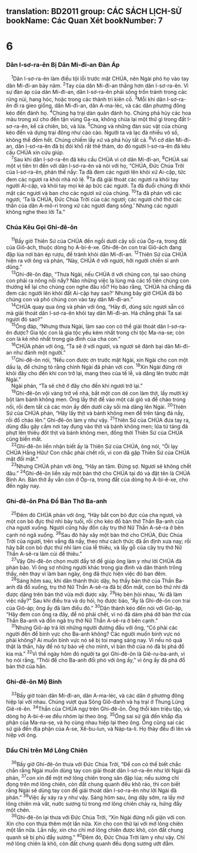 translation: BD2011
group: CÁC SÁCH LỊCH-SỬ
bookName: Các Quan Xét 
bookNumber: 7
-------

<div class="title"><h1>6</h1><h3>Dân I-sơ-ra-ên Bị Dân Mi-đi-an Ðàn Áp</h3></div>
<span class="verse cac_6_1"> <sup>1</sup>Dân I-sơ-ra-ên làm điều tội lỗi trước mặt CHÚA, nên Ngài phó họ vào tay dân Mi-đi-an bảy năm. </span>
<span class="verse cac_6_2"><sup>2</sup>Tay của dân Mi-đi-an thắng hơn dân I-sơ-ra-ên. Vì sự đàn áp của dân Mi-đi-an, dân I-sơ-ra-ên phải sống trốn tránh trong các rừng núi, hang hóc, hoặc trong các thành trì kiên cố. </span>
<span class="verse cac_6_3"><sup>3</sup>Mỗi khi dân I-sơ-ra-ên đi ra gieo giống, dân Mi-đi-an, dân A-ma-léc, và các dân phương đông kéo đến đánh họ. </span>
<span class="verse cac_6_4"><sup>4</sup>Chúng hạ trại dàn quân đánh họ. Chúng phá hủy các hoa màu trong xứ cho đến tận vùng Ga-xa, không chừa lại một thứ gì trong đất I-sơ-ra-ên, kể cả chiên, bò, và lừa. </span>
<span class="verse cac_6_5"><sup>5</sup>Chúng và những đàn súc vật của chúng kéo đến và dựng trại đông như cào cào. Người ta và lạc đà nhiều vô số, không thể đếm hết. Chúng chiếm lấy xứ và phá hủy tất cả. </span>
<span class="verse cac_6_6"><sup>6</sup>Vì cớ dân Mi-đi-an, dân I-sơ-ra-ên đã bị đói khổ rất thê thảm, do đó người I-sơ-ra-ên đã kêu cầu CHÚA xin cứu giúp.<br/></span>
<span class="verse cac_6_7"> <sup>7</sup>Sau khi dân I-sơ-ra-ên đã kêu cầu CHÚA vì cớ dân Mi-đi-an, </span>
<span class="verse cac_6_8"><sup>8</sup>CHÚA sai một vị tiên tri đến với dân I-sơ-ra-ên và nói với họ, “CHÚA, Ðức Chúa Trời của I-sơ-ra-ên, phán thế nầy: Ta đã đem các ngươi lên khỏi xứ Ai-cập, tức đem các ngươi ra khỏi nhà nô lệ. </span>
<span class="verse cac_6_9"><sup>9</sup>Ta đã giải thoát các ngươi ra khỏi tay người Ai-cập, và khỏi tay mọi kẻ áp bức các ngươi. Ta đã đuổi chúng đi khỏi mặt các ngươi và ban cho các ngươi xứ của chúng. </span>
<span class="verse cac_6_10"><sup>10</sup>Ta đã phán với các ngươi, ‘Ta là CHÚA, Ðức Chúa Trời của các ngươi; các ngươi chớ thờ các thần của dân A-mô-ri trong xứ các ngươi đang sống.’ Nhưng các ngươi không nghe theo lời Ta.”<br/></span>
<div class="title"><h3>Chúa Kêu Gọi Ghi-đê-ôn</h3></div>
<span class="verse cac_6_11"> <sup>11</sup>Bấy giờ Thiên Sứ của CHÚA đến ngồi dưới cây sồi của Óp-ra, trong đất của Giô-ách, thuộc dòng họ A-bi-ê-xe. Ghi-đê-ôn con trai Giô-ách đang đập lúa nơi bàn ép rượu, để tránh khỏi dân Mi-đi-an. </span>
<span class="verse cac_6_12"><sup>12</sup>Thiên Sứ của CHÚA hiện ra với ông và phán, “Này, CHÚA ở với ngươi, hỡi người chiến sĩ anh dũng.”<br/></span>
<span class="verse cac_6_13"> <sup>13</sup>Ghi-đê-ôn đáp, “Thưa Ngài, nếu CHÚA ở với chúng con, tại sao chúng con phải ra nông nỗi nầy? Nào những việc lạ lùng mà các tổ tiên chúng con thường kể lại cho chúng con nghe đâu rồi? Họ bảo rằng, ‘CHÚA há chẳng đã đem các người lên khỏi đất Ai-cập hay sao?’ Nhưng bây giờ CHÚA đã bỏ chúng con và phó chúng con vào tay dân Mi-đi-an.”<br/></span>
<span class="verse cac_6_14"> <sup>14</sup>CHÚA quay qua ông và phán với ông, “Hãy đi, dùng sức ngươi sẵn có mà giải thoát dân I-sơ-ra-ên khỏi tay dân Mi-đi-an. Há chẳng phải Ta sai ngươi đó sao?”<br/></span>
<span class="verse cac_6_15"> <sup>15</sup>Ông đáp, “Nhưng thưa Ngài, làm sao con có thể giải thoát dân I-sơ-ra-ên được? Gia tộc con là gia tộc yếu kém nhất trong chi tộc Ma-na-se; còn con là kẻ nhỏ nhất trong gia đình của cha con.”<br/></span>
<span class="verse cac_6_16"> <sup>16</sup>CHÚA phán với ông, “Ta sẽ ở với ngươi, và ngươi sẽ đánh bại dân Mi-đi-an như đánh một người.”<br/></span>
<span class="verse cac_6_17"> <sup>17</sup>Ghi-đê-ôn nói, “Nếu con được ơn trước mặt Ngài, xin Ngài cho con một dấu lạ, để chứng tỏ rằng chính Ngài đã phán với con. </span>
<span class="verse cac_6_18"><sup>18</sup>Xin Ngài đừng rời khỏi đây cho đến khi con trở lại, mang theo của tế lễ, và dâng lên trước mặt Ngài.”<br/> Ngài phán, “Ta sẽ chờ ở đây cho đến khi ngươi trở lại.”<br/></span>
<span class="verse cac_6_19"> <sup>19</sup>Ghi-đê-ôn vội vàng trở về nhà, bắt một con dê con làm thịt, lấy mười ký bột làm bánh không men. Ông lấy thịt để vào một cái giỏ và để cháo trong nồi, rồi đem tất cả các món ấy đến dưới cây sồi mà dâng lên Ngài. </span>
<span class="verse cac_6_20"><sup>20</sup>Thiên Sứ của CHÚA phán, “Hãy lấy thịt và bánh không men để trên tảng đá nầy, rồi đổ cháo lên.” Ghi-đê-ôn làm y như vậy. </span>
<span class="verse cac_6_21"><sup>21</sup>Thiên Sứ của CHÚA đưa tay ra, dùng đầu gậy cầm nơi tay đụng vào thịt và bánh không men; lửa từ tảng đá phựt lên thiêu đốt thịt và bánh không men, đồng thời Thiên Sứ của CHÚA cũng biến mất.<br/></span>
<span class="verse cac_6_22"> <sup>22</sup>Ghi-đê-ôn liền nhận biết ấy là Thiên Sứ của CHÚA, ông nói, “Ôi lạy CHÚA Hằng Hữu! Con chắc phải chết rồi, vì con đã gặp Thiên Sứ của CHÚA mặt đối mặt.”<br/></span>
<span class="verse cac_6_23"> <sup>23</sup>Nhưng CHÚA phán với ông, “Hãy an tâm. Ðừng sợ. Ngươi sẽ không chết đâu.” </span>
<span class="verse cac_6_24"><sup>24</sup>Ghi-đê-ôn liền xây một bàn thờ cho CHÚA tại đó và đặt tên là CHÚA Bình An. Bàn thờ ấy vẫn còn ở Óp-ra, trong đất của dòng họ A-bi-ê-xe, cho đến ngày nay.<br/></span>
<div class="title"><h3>Ghi-đê-ôn Phá Ðổ Bàn Thờ Ba-anh</h3></div>
<span class="verse cac_6_25"> <sup>25</sup>Ðêm đó CHÚA phán với ông, “Hãy bắt con bò đực của cha ngươi, và một con bò đực thứ nhì bảy tuổi, rồi cho kéo đổ bàn thờ Thần Ba-anh của cha ngươi xuống. Ngươi cũng hãy đốn cây trụ thờ Nữ Thần A-sê-ra ở bên cạnh nó ngã xuống. </span>
<span class="verse cac_6_26"><sup>26</sup>Sau đó hãy xây một bàn thờ cho CHÚA, Ðức Chúa Trời của ngươi, trên vầng đá nầy, theo như cách thức đã ấn định xưa nay; rồi hãy bắt con bò đực thứ nhì làm của lễ thiêu, và lấy gỗ của cây trụ thờ Nữ Thần A-sê-ra làm củi để thiêu.”<br/></span>
<span class="verse cac_6_27"> <sup>27</sup>Vậy Ghi-đê-ôn chọn mười đầy tớ để giúp ông làm y như lời CHÚA đã phán bảo. Vì ông sợ những người khác trong gia đình và dân thành trông thấy, nên thay vì làm ban ngày, ông đã thực hiện việc đó ban đêm.<br/></span>
<span class="verse cac_6_28"> <sup>28</sup>Sáng hôm sau, khi dân thành thức dậy, họ thấy bàn thờ của Thần Ba-anh đã đổ xuống, trụ thờ Nữ Thần A-sê-ra đã bị đốn mất, con bò thứ nhì đã được dâng trên bàn thờ vừa mới được xây. </span>
<span class="verse cac_6_29"><sup>29</sup>Họ bèn hỏi nhau, “Ai đã làm việc nầy?” Sau khi điều tra và dọ hỏi, họ được báo, “Ấy là Ghi-đê-ôn con trai của Giô-áp; ông ấy đã làm điều đó.” </span>
<span class="verse cac_6_30"><sup>30</sup>Dân thành kéo đến nói với Giô-áp, “Hãy đem con ông ra đây, để nó phải chết, vì nó đã dám phá dỡ bàn thờ của Thần Ba-anh và đốn ngã trụ thờ Nữ Thần A-sê-ra ở bên cạnh.”<br/></span>
<span class="verse cac_6_31"> <sup>31</sup>Nhưng Giô-áp trả lời những người đương đầu với ông, “Có phải các người đến để binh vực cho Ba-anh không? Các người muốn binh vực nó phải không? Ai muốn binh vực nó sẽ bị toi mạng sáng nay. Vì nếu nó quả thật là thần, hãy để nó tự bảo vệ cho mình, vì bàn thờ của nó đã bị phá đổ kia mà.” </span>
<span class="verse cac_6_32"><sup>32</sup>Vì thế ngày hôm đó người ta gọi Ghi-đê-ôn là Giê-ru-ba-anh, vì họ nói rằng, “Thôi để cho Ba-anh đối phó với ông ấy,” vì ông ấy đã phá đổ bàn thờ của hắn.<br/></span>
<div class="title"><h3>Ghi-đê-ôn Mộ Binh</h3></div>
<span class="verse cac_6_33"> <sup>33</sup>Bấy giờ toàn dân Mi-đi-an, dân A-ma-léc, và các dân ở phương đông hiệp lại với nhau. Chúng vượt qua Sông Giô-đanh và hạ trại ở Thung Lũng Giê-rê-ên. </span>
<span class="verse cac_6_34"><sup>34</sup>Thần của CHÚA ngự trên Ghi-đê-ôn. Ông thổi kèn triệu tập, và dòng họ A-bi-ê-xe đều nhóm lại theo ông. </span>
<span class="verse cac_6_35"><sup>35</sup>Ông sai sứ giả đến khắp địa phận của Ma-na-se, và họ cùng nhau hiệp lại theo ông. Ông cũng sai các sứ giả đến địa phận của A-se, Xê-bu-lun, và Náp-ta-li. Họ thảy đều đi lên và hiệp với ông.<br/></span>
<div class="title"><h3>Dấu Chỉ trên Mớ Lông Chiên</h3></div>
<span class="verse cac_6_36"> <sup>36</sup>Bấy giờ Ghi-đê-ôn thưa với Ðức Chúa Trời, “Ðể con có thể biết chắc chắn rằng Ngài muốn dùng tay con giải thoát dân I-sơ-ra-ên như lời Ngài đã phán, </span>
<span class="verse cac_6_37"><sup>37</sup>con xin để một mớ lông chiên trong sân đập lúa; nếu sương chỉ đọng trên mớ lông chiên, còn đất chung quanh đều khô ráo, thì con biết rằng Ngài sẽ dùng tay con để giải thoát dân I-sơ-ra-ên như lời Ngài đã phán.” </span>
<span class="verse cac_6_38"><sup>38</sup>Việc ấy xảy ra y như vậy. Sáng hôm sau, ông dậy sớm, ra lấy mớ lông chiên mà vắt, nước sương từ trong mớ lông chiên chảy ra, hứng đầy một chén.<br/></span>
<span class="verse cac_6_39"> <sup>39</sup>Ghi-đê-ôn lại thưa với Ðức Chúa Trời, “Xin Ngài đừng nổi giận với con. Xin cho con thưa thêm một lần nữa. Xin cho con thử lại với mớ lông chiên một lần nữa. Lần nầy, xin cho chỉ mớ lông chiên được khô, còn đất chung quanh sẽ bị phủ đầy sương.” </span>
<span class="verse cac_6_40"><sup>40</sup>Ðêm đó, Ðức Chúa Trời làm y như vậy. Chỉ mớ lông chiên là khô, còn đất chung quanh đều đọng sương ướt đẫm.<br/></span>
